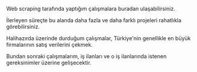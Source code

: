 Web scraping tarafında yaptığım çalışmalara buradan ulaşabilirsiniz.

İlerleyen süreçte bu alanda daha fazla ve daha farklı projeleri rahatlıkla görebilirsiniz.

Halihazırda üzerinde durduğum çalışmalar, Türkiye'nin genellikle en büyük firmalarının satış verilerini çekmek.

Bundan sonraki çalışmalarım, iş ilanları ve o iş ilanlarında istenen gereksinimler üzerine gelişecektir.


